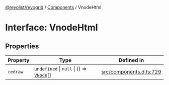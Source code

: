 [@revolist/revogrid](README.md) / [Components](Namespace.Components.md) / VnodeHtml

# Interface: VnodeHtml

## Properties

| Property | Type | Defined in |
| ------ | ------ | ------ |
| `redraw` | `undefined` \| `null` \| () => [`VNode`](Interface.VNode.md)[] | [src/components.d.ts:729](https://github.com/revolist/revogrid/blob/029346d93426056ab8f85e88430904164676d501/src/components.d.ts#L729) |
